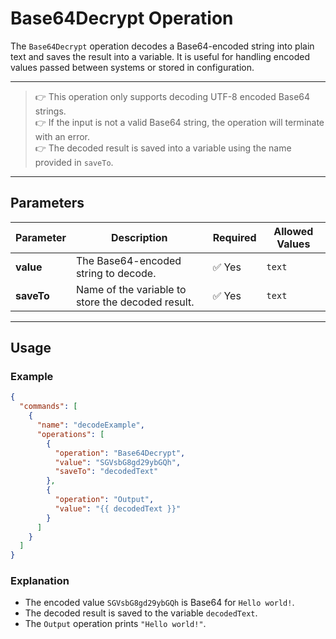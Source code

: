 # Base64Decrypt Operation

The `Base64Decrypt` operation decodes a Base64-encoded string into plain text and saves the result into a variable. It is useful for handling encoded values passed between systems or stored in configuration.

---

> 👉 This operation only supports decoding UTF-8 encoded Base64 strings.  
> 👉 If the input is not a valid Base64 string, the operation will terminate with an error.  
> 👉 The decoded result is saved into a variable using the name provided in `saveTo`.

---

## **Parameters**

| Parameter | Description                                      | Required | Allowed Values |
|-----------|--------------------------------------------------|----------|----------------|
| **value** | The Base64-encoded string to decode.             | ✅ Yes   | `text`         |
| **saveTo**| Name of the variable to store the decoded result.| ✅ Yes   | `text`         |

---

## **Usage**

### **Example**
```json
{
  "commands": [
    {
      "name": "decodeExample",
      "operations": [
        {
          "operation": "Base64Decrypt",
          "value": "SGVsbG8gd29ybGQh",
          "saveTo": "decodedText"
        },
        {
          "operation": "Output",
          "value": "{{ decodedText }}"
        }
      ]
    }
  ]
}
```

### Explanation
- The encoded value `SGVsbG8gd29ybGQh` is Base64 for `Hello world!`.
- The decoded result is saved to the variable `decodedText`.
- The `Output` operation prints `"Hello world!"`.